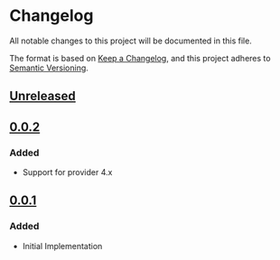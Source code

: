 # Changelog

All notable changes to this project will be documented in this file.

The format is based on [Keep a Changelog](https://keepachangelog.com/en/1.0.0/),
and this project adheres to [Semantic Versioning](https://semver.org/spec/v2.0.0.html).

## [Unreleased]

## [0.0.2]

### Added

- Support for provider 4.x

## [0.0.1]

### Added

- Initial Implementation

<!-- markdown-link-check-disable -->

[unreleased]: https://github.com/mineiros-io/terraform-google-project-iam-custom-role/compare/v0.0.2...HEAD
[0.0.2]: https://github.com/mineiros-io/terraform-google-project-iam-custom-role/compare/v0.0.1...v0.0.2
[0.0.1]: https://github.com/mineiros-io/terraform-google-project-iam-custom-role/releases/tag/v0.0.1

<!-- markdown-link-check-disabled -->
